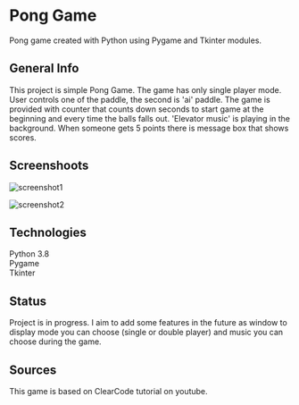 # Pong Game

Pong game created with Python using Pygame and Tkinter modules.

## General Info
This project is simple Pong Game.
The game has only single player mode. User controls one of the paddle,
the second is 'ai' paddle. The game is provided with counter that counts down seconds to start game at the beginning and every time
the balls falls out. 'Elevator music' is playing in the background.
When someone gets 5 points there is message box that shows scores.

## Screenshoots

![screenshot1](https://user-images.githubusercontent.com/40001103/85919745-7f4eb780-b86e-11ea-8624-dfa20eff7d45.png)

![screenshot2](https://user-images.githubusercontent.com/40001103/85919763-a86f4800-b86e-11ea-9ee0-73a8daf40273.png)

## Technologies
Python 3.8  
Pygame  
Tkinter

## Status
Project is in progress. I aim to add some features in the future as window to display
mode you can choose (single or double player) and music you can choose during the game.

## Sources
This game is based on ClearCode tutorial on youtube.
